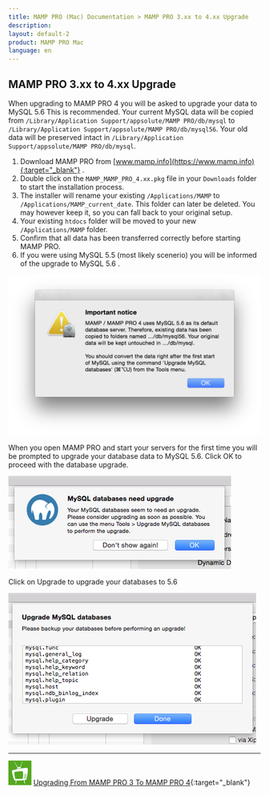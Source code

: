 ```yaml
---
title: MAMP PRO (Mac) Documentation > MAMP PRO 3.xx to 4.xx Upgrade
description: 
layout: default-2
product: MAMP PRO Mac
language: en
---
```


## MAMP PRO 3.xx to 4.xx Upgrade

When upgrading to MAMP PRO 4 you will be asked to upgrade your data to MySQL 5.6 This is recommended. Your current MySQL data will be copied from `/Library/Application Support/appsolute/MAMP PRO/db/mysql` to  `/Library/Application Support/appsolute/MAMP PRO/db/mysql56`. Your old data will be preserved intact in  `/Library/Application Support/appsolute/MAMP PRO/db/mysql`.

1. Download MAMP PRO from [www.mamp.info](https://www.mamp.info){:target="_blank"} .
2. Double click on the `MAMP_MAMP_PRO_4.xx.pkg` file in your `Downloads` folder to start the installation process.
3. The installer will rename your existing `/Applications/MAMP` to `/Applications/MAMP_current_date`. This folder can later be deleted. You may however keep it, so you can fall back to your original setup.
4. Your existing `htdocs` folder will be moved to your new `/Applications/MAMP` folder.
5. Confirm that all data has been transferred correctly before starting MAMP PRO.
6. If you were using MySQL 5.5 (most likely scenerio) you will be informed of the upgrade to MySQL 5.6 . 

![MAMP](UpgradeMySQLNotice.png)

When you open MAMP PRO and start your servers for the first time you will be prompted to upgrade your database data to MySQL 5.6. Click OK to proceed with the database upgrade. 

![MAMP](UpgradeInfo.png)

Click on Upgrade to upgrade your databases to 5.6

![MAMP](UpgradeDatabases.png)

---

![MAMP](../../Videos/MAMPtv.png) [Upgrading From MAMP PRO 3 To MAMP PRO 4](https://www.youtube.com/watch?v=OoBnH29AAi8){:target="_blank"}






